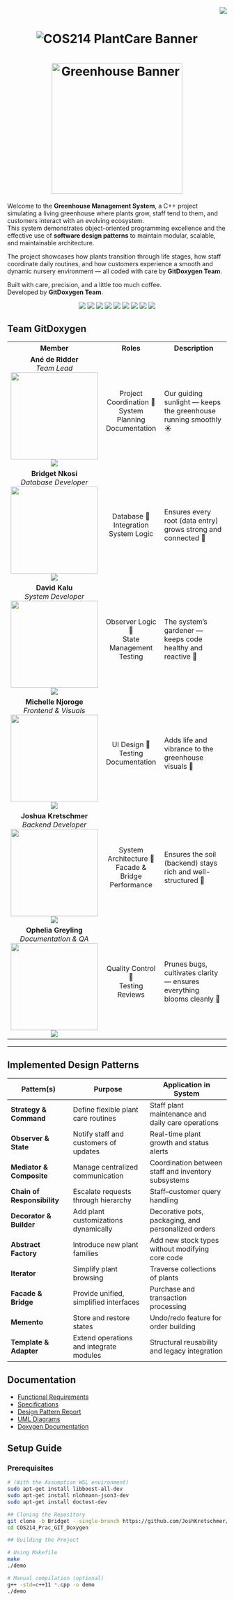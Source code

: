 <!--  PROFILE VIEWS COUNTER -->
<img align="right" src="https://komarev.com/ghpvc/?username=TeamBridgetCOS214&label=Profile%20views&color=4caf50&style=flat"><br>

<!--  PROJECT BANNER -->
<h1 align="center">
  <img src="https://cdn.pixabay.com/animation/2023/04/16/19/38/19-38-30-94_512.gif" alt="COS214 PlantCare Banner">
</h1>

<!-- ANIMATED TEXT -->
<h1 align="center">  
  <a href="https://images.unsplash.com/photo-1508857650881-64475119d798?ixlib=rb-4.0&q=80&fm=jpg&crop=entropy&cs=tinysrgb&dl=greenhouse-plants-unsplash.jpg">
  <img src="https://images.unsplash.com/photo-1508857650881-64475119d798?ixlib=rb-4.0&q=80&fm=jpg&crop=entropy&cs=tinysrgb&dl=greenhouse-plants-unsplash.jpg" style="width: 300px; max-width: 100%; height: auto;" alt="Greenhouse Banner"/>
</a>

</h1>

<!-- PROJECT OVERVIEW -->

Welcome to the **Greenhouse Management System**, a C++ project simulating a living greenhouse where plants grow, staff tend to them, and customers interact with an evolving ecosystem.  
This system demonstrates object-oriented programming excellence and the effective use of **software design patterns** to maintain modular, scalable, and maintainable architecture.  

The project showcases how plants transition through life stages, how staff coordinate daily routines, and how customers experience a smooth and dynamic nursery environment — all coded with care by **GitDoxygen Team**.
 
Built with care, precision, and a little too much coffee.  
Developed by **GitDoxygen Team**.

<!-- TEAM BADGES -->
<div align="center">
    <a href="https://www.up.ac.za/"><img src="https://img.shields.io/badge/University%20of%20Pretoria-002F6C?style=for-the-badge&logo=google-scholar&logoColor=white" target="_blank"></a>
    <a href="https://github.com/JoshKretschmer/COS214_Prac_GIT_Doxygen/tree/Bridget" target="_blank"><img src="https://img.shields.io/badge/GitHub%20Branch-Bridget-181717?style=for-the-badge&logo=github&logoColor=white" target="_blank"></a>
    <a href="https://github.com/JoshKretschmer/COS214_Prac_GIT_Doxygen/tree/Josh" target="_blank"><img src="https://img.shields.io/badge/GitHub%20Branch-Josh-181717?style=for-the-badge&logo=github&logoColor=white" target="_blank"></a>
    <a href="https://github.com/JoshKretschmer/COS214_Prac_GIT_Doxygen/tree/Kalu" target="_blank"><img src="https://img.shields.io/badge/GitHub%20Branch-Kalu-181717?style=for-the-badge&logo=github&logoColor=white" target="_blank"></a>
    <a href="https://github.com/JoshKretschmer/COS214_Prac_GIT_Doxygen/tree/Ophelia_Dev" target="_blank"><img src="https://img.shields.io/badge/GitHub%20Branch-Ophelia_Dev-181717?style=for-the-badge&logo=github&logoColor=white" target="_blank"></a>
    <a href="https://github.com/JoshKretschmer/COS214_Prac_GIT_Doxygen/tree/Keagan" target="_blank"><img src="https://img.shields.io/badge/GitHub%20Branch-Keagan-181717?style=for-the-badge&logo=github&logoColor=white" target="_blank"></a>
    <a href="https://github.com/JoshKretschmer/COS214_Prac_GIT_Doxygen/tree/Ane" target="_blank"><img src="https://img.shields.io/badge/GitHub%20Branch-Ane-181717?style=for-the-badge&logo=github&logoColor=white" target="_blank"></a>
    <a href="https://github.com/JoshKretschmer/COS214_Prac_GIT_Doxygen/tree/Michelle" target="_blank"><img src="https://img.shields.io/badge/GitHub%20Branch-Michelle-181717?style=for-the-badge&logo=github&logoColor=white" target="_blank"></a>
    <a href="mailto:nkosibridgett43@gmail.com"><img src="https://img.shields.io/badge/Contact%20Us-Email-EA4335?style=for-the-badge&logo=gmail&logoColor=white"></a>
</div>

## Team GitDoxygen

<table> <tr><th>Member</th><th>Roles</th><th>Description</th></tr> <tr> <td align="center"> <strong>Ané de Ridder</strong><br><em>Team Lead</em><br> <img src="https://cdn-icons-png.flaticon.com/512/7662/7662083.png" width="200" height="200"><br> <a href="#"><img src="https://img.shields.io/badge/GitHub-006400?style=for-the-badge&logo=github&logoColor=white"></a> </td> <td align="center">Project Coordination 🌼<br>System Planning<br>Documentation</td> <td>Our guiding sunlight — keeps the greenhouse running smoothly ☀️</td> </tr> <tr> <td align="center"> <strong>Bridget Nkosi</strong><br><em>Database Developer</em><br> <img src="https://cdn-icons-png.flaticon.com/512/2907/2907253.png" width="200" height="200"><br> <a href="https://github.com/nkosibridgett"><img src="https://img.shields.io/badge/GitHub-228B22?style=for-the-badge&logo=github&logoColor=white"></a> </td> <td align="center">Database 🌱<br>Integration<br>System Logic</td> <td>Ensures every root (data entry) grows strong and connected 🌿</td> </tr> <tr> <td align="center"> <strong>David Kalu</strong><br><em>System Developer</em><br> <img src="https://cdn-icons-png.flaticon.com/512/7662/7662005.png" width="200" height="200"><br> <a href="#"><img src="https://img.shields.io/badge/GitHub-2E8B57?style=for-the-badge&logo=github&logoColor=white"></a> </td> <td align="center">Observer Logic 🌾<br>State Management<br>Testing</td> <td>The system’s gardener — keeps code healthy and reactive 🍃</td> </tr> <tr> <td align="center"> <strong>Michelle Njoroge</strong><br><em>Frontend & Visuals</em><br> <img src="https://cdn-icons-png.flaticon.com/512/7662/7662129.png" width="200" height="200"><br> <a href="#"><img src="https://img.shields.io/badge/GitHub-32CD32?style=for-the-badge&logo=github&logoColor=white"></a> </td> <td align="center">UI Design 🌸<br>Testing<br>Documentation</td> <td>Adds life and vibrance to the greenhouse visuals 🌼</td> </tr> <tr> <td align="center"> <strong>Joshua Kretschmer</strong><br><em>Backend Developer</em><br> <img src="https://cdn-icons-png.flaticon.com/512/7662/7662081.png" width="200" height="200"><br> <a href="#"><img src="https://img.shields.io/badge/GitHub-006400?style=for-the-badge&logo=github&logoColor=white"></a> </td> <td align="center">System Architecture 🌲<br>Facade & Bridge<br>Performance</td> <td>Ensures the soil (backend) stays rich and well-structured 🌳</td> </tr> <tr> <td align="center"> <strong>Ophelia Greyling</strong><br><em>Documentation & QA</em><br> <img src="https://cdn-icons-png.flaticon.com/512/7662/7662124.png" width="200" height="200"><br> <a href="#"><img src="https://img.shields.io/badge/GitHub-228B22?style=for-the-badge&logo=github&logoColor=white"></a> </td> <td align="center">Quality Control 🌻<br>Testing<br>Reviews</td> <td>Prunes bugs, cultivates clarity — ensures everything blooms cleanly 🌺</td> </tr> </table>    

---

## Implemented Design Patterns
| **Pattern(s)** | **Purpose** | **Application in System** |
|----------------|-------------|-----------------------------|
| **Strategy & Command** | Define flexible plant care routines | Staff plant maintenance and daily care operations |
| **Observer & State** | Notify staff and customers of updates | Real-time plant growth and status alerts |
| **Mediator & Composite** | Manage centralized communication | Coordination between staff and inventory subsystems |
| **Chain of Responsibility** | Escalate requests through hierarchy | Staff–customer query handling |
| **Decorator & Builder** | Add plant customizations dynamically | Decorative pots, packaging, and personalized orders |
| **Abstract Factory** | Introduce new plant families | Add new stock types without modifying core code |
| **Iterator** | Simplify plant browsing | Traverse collections of plants |
| **Facade & Bridge** | Provide unified, simplified interfaces | Purchase and transaction processing |
| **Memento** | Store and restore states | Undo/redo feature for order building |
| **Template & Adapter** | Extend operations and integrate modules | Structural reusability and legacy integration |

##  Documentation
  
- [ Functional Requirements](https://github.com/JoshKretschmer/COS214_Prac_GIT_Doxygen/blob/Bridget/Documents/Functional_Requirements.pdf)
- [ Specifications](https://github.com/JoshKretschmer/COS214_Prac_GIT_Doxygen/blob/Bridget/Documents/Specifications.pdf)
- [ Design Pattern Report](https://github.com/JoshKretschmer/COS214_Prac_GIT_Doxygen/blob/Bridget/Documents/Functional_Requirements.pdf)
- [ UML Diagrams](https://github.com/JoshKretschmer/COS214_Prac_GIT_Doxygen/tree/Ophelia_Dev/diagrams/final_prac05.pdf)
- [ Doxygen Documentation](https://github.com/JoshKretschmer/COS214_Prac_GIT_Doxygen/main/SystemFiles/Doxyfile.txt)


## Setup Guide

### Prerequisites

```bash
# (With the Assumption WSL environment)
sudo apt-get install libboost-all-dev
sudo apt-get install nlohmann-json3-dev
sudo apt-get install doctest-dev

## Cloning the Repository
git clone -b Bridget --single-branch https://github.com/JoshKretschmer/COS214_Prac_GIT_Doxygen.git
cd COS214_Prac_GIT_Doxygen

## Building the Project

# Using Makefile
make
./demo

# Manual compilation (optional)
g++ -std=c++11 *.cpp -o demo
./demo


